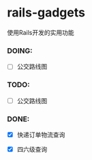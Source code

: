 # rails-gadgets
使用Rails开发的实用功能

### DOING:

-   [ ] 公交路线图


### TODO:

-   [ ] 公交路线图


### DONE:

-   [x] 快递订单物流查询
-   [x] 四六级查询


